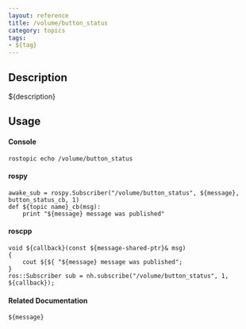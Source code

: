 ```yaml
---
layout: reference
title: /volume/button_status
category: topics
tags: 
- ${tag}
---
```


## Description
${description}

## Usage
#### Console
```
rostopic echo /volume/button_status
```

#### rospy
```
awake_sub = rospy.Subscriber("/volume/button_status", ${message}, button_status_cb, 1)
def ${topic name}_cb(msg):
    print "${message} message was published"
```

#### roscpp
```
void ${callback}(const ${message-shared-ptr}& msg)
{
    cout ${${ "${message} message was published";
}
ros::Subscriber sub = nh.subscribe("/volume/button_status", 1, ${callback});
```

#### Related Documentation
``${message}``  